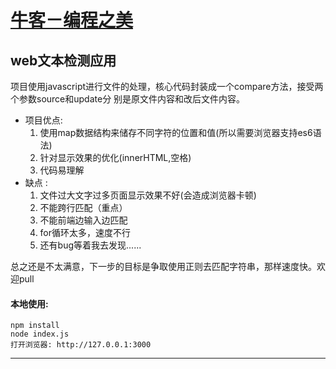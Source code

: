 # [牛客－编程之美](https://www.nowcoder.com)

## web文本检测应用
项目使用javascript进行文件的处理，核心代码封装成一个compare方法，接受两个参数source和update分
别是原文件内容和改后文件内容。

	
* 项目优点:
	1.	使用map数据结构来储存不同字符的位置和值(所以需要浏览器支持es6语法)
	2.	针对显示效果的优化(innerHTML,空格)
	3.	代码易理解
* 缺点 :
	1.	文件过大文字过多页面显示效果不好(会造成浏览器卡顿)
	2.	不能跨行匹配（重点）
	3.	不能前端边输入边匹配
	4.	for循环太多，速度不行
	5.	还有bug等着我去发现......


总之还是不太满意，下一步的目标是争取使用正则去匹配字符串，那样速度快。欢迎pull


#### 本地使用:
	npm install 
	node index.js
	打开浏览器: http://127.0.0.1:3000

*****
